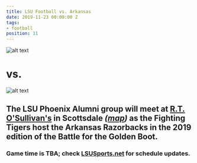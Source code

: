 ```yaml
---
title: LSU Football vs. Arkansas
date: 2019-11-23 00:00:00 Z
tags:
- football
position: 11
---
```


![alt text](https://lsu-phoenix-alumni.github.io/assets/img/ArkansasRazorbacks.png "Arkansas Razorbacks")
# vs.
![alt text](https://lsu-phoenix-alumni.github.io/assets/img/LSUTigers.png "LSU Fighting Tigers")

## The LSU Phoenix Alumni group will meet at **[R.T. O'Sullivan's](https://scottsdale.rtosullivans.com/ "RTO Scottsdale website") in Scottsdale**  *([map](https://goo.gl/maps/3MjPdBhDfGWxt53HA "Google Maps: RTO Scottsdale"))*  as the Fighting Tigers host the Arkansas Razorbacks in the 2019 edition of the **Battle for the Golden Boot.** 

### Game time is TBA; check [LSUSports.net](http://www.lsusports.net/SportSelect.dbml?SPID=2164&SPSID=27811&DB_OEM_ID=5200&_ga=2.61742444.1994479276.1565745145-1475237789.1565745143) for schedule updates.